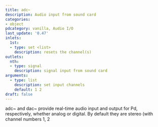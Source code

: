 ```yaml
---
title: adc~
description: Audio input from sound card
categories:
- object
pdcategory: vanilla, Audio I/O
last_update: '0.47'
inlets:
  1st:
  - type: set <list>
    description: resets the channel(s)
outlets:
  nth:
  - type: signal
    description: signal input from sound card
arguments:
  - type: list
    description: set input channels
    default: 1 2
draft: false
---
```

adc~ and dac~ provide real-time audio input and output for Pd, respectively, whether analog or digital. By default they are stereo (with channel numbers 1, 2
